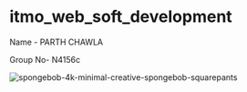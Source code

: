 # itmo_web_soft_development


Name - PARTH CHAWLA

Group No- N4156c

![spongebob-4k-minimal-creative-spongebob-squarepants](https://user-images.githubusercontent.com/82279033/114289403-37172380-9a95-11eb-83ad-36768b3712e6.jpg)


